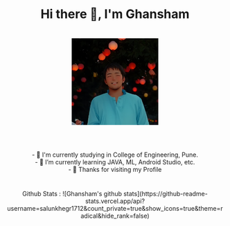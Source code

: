 

 <div id="header" align="center">
  <h1> Hi there 👋, I'm Ghansham </h1>
 <h1></h1>
  <img src="https://github.com/salunkhegr1712/salunkhegr1712/blob/main/ghansham.png" width="200"/>
 <h1></h1><h1></h1>
</div>
<br>
 
 <div align="center">
- 🔭 I'm currently studying in College of Engineering, Pune.<br>
- 🌱 I’m currently learning JAVA, ML, Android Studio, etc.<br>
- 💬 Thanks for visiting my Profile <br>

</div>
<h1></h1>
<h1></h1>
<div align="center">
 Github Stats :
 ![Ghansham's github stats](https://github-readme-stats.vercel.app/api?username=salunkhegr1712&count_private=true&show_icons=true&theme=radical&hide_rank=false)

</div>




   

